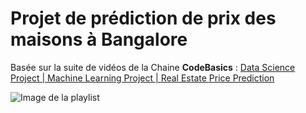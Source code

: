 # Projet de prédiction de prix des maisons à Bangalore

Basée sur la suite de vidéos de la Chaine **CodeBasics** : [Data Science Project | Machine Learning Project | Real Estate Price Prediction](https://www.youtube.com/playlist?list=PLeo1K3hjS3uu7clOTtwsp94PcHbzqpAdg)

![Image de la playlist](https://i.ytimg.com/vi/rdfbcdP75KI/hqdefault.jpg?sqp=-oaymwEbCKgBEF5IVfKriqkDDggBFQAAiEIYAXABwAEG&rs=AOn4CLC4o7rGzp4JUeBMsAr5DfCRV8LIvg)

